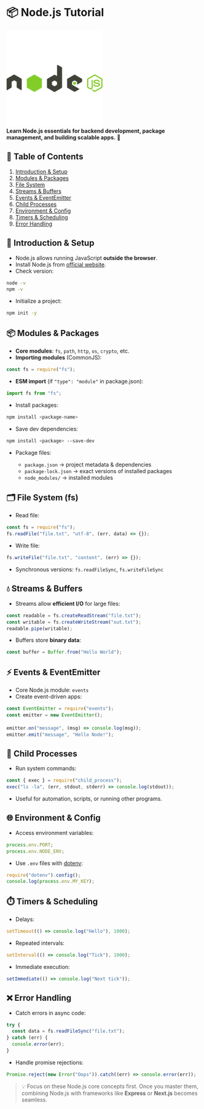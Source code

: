 # 📦 Node.js Tutorial

[<img src="../icons/nodejs.svg" width="250"/>](https://younes-alhyan.github.io/tutorials-hub/index.html?tutorial=nodejs)  
**Learn Node.js essentials for backend development, package management, and building scalable apps.** 🚀

## 📌 Table of Contents

1. [Introduction & Setup](#🏁-introduction--setup)
2. [Modules & Packages](#📦-modules--packages)
3. [File System](#🗂️-file-system)
4. [Streams & Buffers](#💧-streams--buffers)
5. [Events & EventEmitter](#⚡-events--eventemitter)
6. [Child Processes](#👶-child-processes)
7. [Environment & Config](#🌐-environment--config)
8. [Timers & Scheduling](#⏱️-timers--scheduling)
9. [Error Handling](#❌-error-handling)

## 🏁 Introduction & Setup

- Node.js allows running JavaScript **outside the browser**.
- Install Node.js from [official website](https://nodejs.org/).
- Check version:

```bash
node -v
npm -v
```

- Initialize a project:

```bash
npm init -y
```

## 📦 Modules & Packages

- **Core modules**: `fs`, `path`, `http`, `os`, `crypto`, etc.
- **Importing modules** (CommonJS):

```js
const fs = require("fs");
```

- **ESM import** (if `"type": "module"` in package.json):

```js
import fs from "fs";
```

- Install packages:

```bash
npm install <package-name>
```

- Save dev dependencies:

```bash
npm install <package> --save-dev
```

- Package files:

  - `package.json` → project metadata & dependencies
  - `package-lock.json` → exact versions of installed packages
  - `node_modules/` → installed modules

## 🗂️ File System (fs)

- Read file:

```js
const fs = require("fs");
fs.readFile("file.txt", "utf-8", (err, data) => {});
```

- Write file:

```js
fs.writeFile("file.txt", "content", (err) => {});
```

- Synchronous versions: `fs.readFileSync`, `fs.writeFileSync`

## 💧 Streams & Buffers

- Streams allow **efficient I/O** for large files:

```js
const readable = fs.createReadStream("file.txt");
const writable = fs.createWriteStream("out.txt");
readable.pipe(writable);
```

- Buffers store **binary data**:

```js
const buffer = Buffer.from("Hello World");
```

## ⚡ Events & EventEmitter

- Core Node.js module: `events`
- Create event-driven apps:

```js
const EventEmitter = require("events");
const emitter = new EventEmitter();

emitter.on("message", (msg) => console.log(msg));
emitter.emit("message", "Hello Node!");
```

## 👶 Child Processes

- Run system commands:

```js
const { exec } = require("child_process");
exec("ls -la", (err, stdout, stderr) => console.log(stdout));
```

- Useful for automation, scripts, or running other programs.

## 🌐 Environment & Config

- Access environment variables:

```js
process.env.PORT;
process.env.NODE_ENV;
```

- Use `.env` files with [dotenv](https://www.npmjs.com/package/dotenv):

```js
require("dotenv").config();
console.log(process.env.MY_KEY);
```

## ⏱️ Timers & Scheduling

- Delays:

```js
setTimeout(() => console.log("Hello"), 1000);
```

- Repeated intervals:

```js
setInterval(() => console.log("Tick"), 1000);
```

- Immediate execution:

```js
setImmediate(() => console.log("Next tick"));
```

## ❌ Error Handling

- Catch errors in async code:

```js
try {
  const data = fs.readFileSync("file.txt");
} catch (err) {
  console.error(err);
}
```

- Handle promise rejections:

```js
Promise.reject(new Error("Oops")).catch((err) => console.error(err));
```

> 💡 Focus on these Node.js core concepts first. Once you master them, combining Node.js with frameworks like **Express** or **Next.js** becomes seamless.
